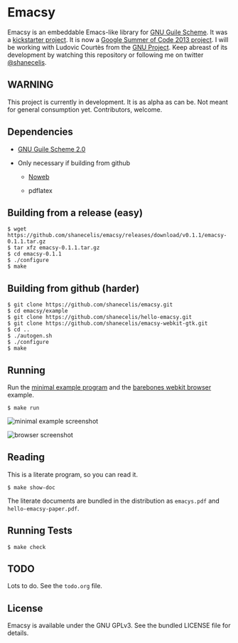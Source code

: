 Emacsy
======

Emacsy is an embeddable Emacs-like library for [GNU Guile
Scheme](http://www.gnu.org/software/guile/).  It was a [kickstarter
project](http://www.kickstarter.com/projects/568774734/emacsy-an-embeddable-emacs/?ref=kicktraq).
It is now a [Google Summer of Code 2013
project](https://google-melange.appspot.com/gsoc/proposal/review/google/gsoc2013/shanecelis/1).
I will be working with Ludovic Courtès from the [GNU
Project](http://www.gnu.org/gnu/thegnuproject.html).  Keep abreast of
its development by watching this repository or following me on twitter
[@shanecelis](https://twitter.com/shanecelis).

WARNING
-------

This project is currently in development.  It is as alpha as can be.
Not meant for general consumption yet.  Contributors, welcome.

Dependencies
------------

* [GNU Guile Scheme 2.0](http://www.gnu.org/software/guile/)

* Only necessary if building from github
  * [Noweb](http://www.cs.tufts.edu/~nr/noweb/) 

  * pdflatex

Building from a release (easy)
------------------------------

    $ wget https://github.com/shanecelis/emacsy/releases/download/v0.1.1/emacsy-0.1.1.tar.gz
    $ tar xfz emacsy-0.1.1.tar.gz
    $ cd emacsy-0.1.1
    $ ./configure
    $ make

Building from github (harder)
-----------------------------

    $ git clone https://github.com/shanecelis/emacsy.git
    $ cd emacsy/example
    $ git clone https://github.com/shanecelis/hello-emacsy.git
    $ git clone https://github.com/shanecelis/emacsy-webkit-gtk.git
    $ cd ..
    $ ./autogen.sh
    $ ./configure
    $ make


Running 
-------

Run the [minimal example
program](http://gnufoo.org/emacsy/minimal-emacsy-example.pdf) and the
[barebones webkit
browser](https://github.com/shanecelis/emacsy-webkit-gtk) example.

    $ make run

![minimal example screenshot](https://raw.github.com/shanecelis/emacsy/master/support/images/screenshot-small.png)

![browser screenshot](https://raw.github.com/shanecelis/emacsy-webkit-gtk/master/support/image/emacsy-webkit-gtk-screenshot-1-small.png)

Reading 
-------

This is a literate program, so you can read it.  

    $ make show-doc

The literate documents are bundled in the distribution as `emacys.pdf`
and `hello-emacsy-paper.pdf`.

Running Tests
-------------

    $ make check

TODO
----

Lots to do.  See the `todo.org` file.

License
-------

Emacsy is available under the GNU GPLv3. See the bundled LICENSE file
for details.  
